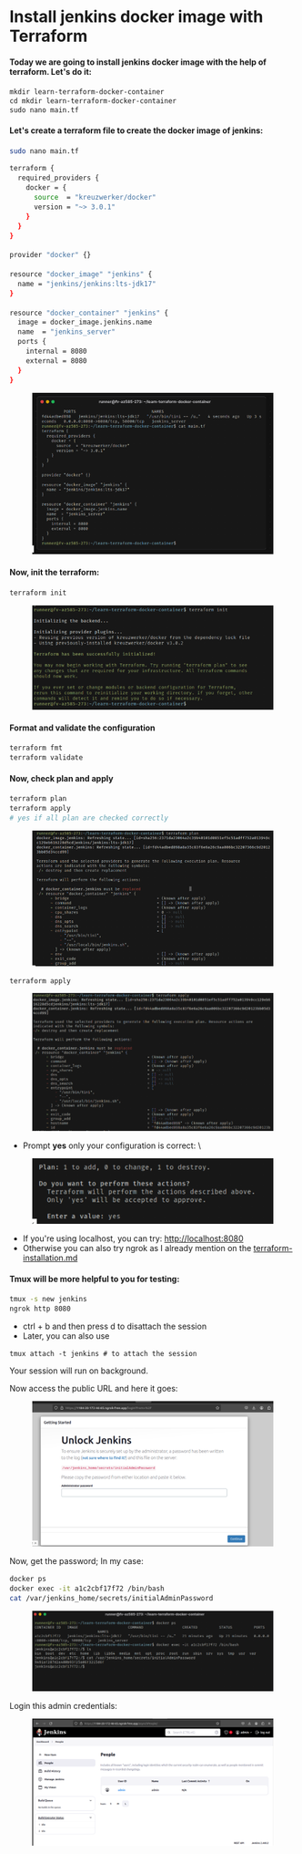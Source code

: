 # Install jenkins docker image with Terraform

#### Today we are going to install jenkins docker image with the help of terraform. Let's do it:&#x20;

```
mkdir learn-terraform-docker-container
cd mkdir learn-terraform-docker-container
sudo nano main.tf
```

#### Let's create a terraform file to create the docker image of jenkins: 

```bash
sudo nano main.tf
```

```bash
terraform {
  required_providers {
    docker = {
      source  = "kreuzwerker/docker"
      version = "~> 3.0.1"
    }
  }
}

provider "docker" {}

resource "docker_image" "jenkins" {
  name = "jenkins/jenkins:lts-jdk17"
}

resource "docker_container" "jenkins" {
  image = docker_image.jenkins.name
  name  = "jenkins_server"
  ports {
    internal = 8080
    external = 8080
  }
}
```

<figure><img src="../.gitbook/assets/image (88).png" alt=""><figcaption></figcaption></figure>

#### Now, init the terraform:&#x20;

```bash
terraform init
```

<figure><img src="../.gitbook/assets/image (89).png" alt=""><figcaption></figcaption></figure>

#### Format and validate the configuration

```bash
terraform fmt
terraform validate
```

#### Now, check plan and apply

```bash
terraform plan
terraform apply 
# yes if all plan are checked correctly
```

<figure><img src="../.gitbook/assets/image (90).png" alt=""><figcaption></figcaption></figure>

```
terraform apply
```

<figure><img src="../.gitbook/assets/image (91).png" alt=""><figcaption></figcaption></figure>

* Prompt **yes** only your configuration is correct: \


<figure><img src="../.gitbook/assets/image (92).png" alt=""><figcaption></figcaption></figure>

* If you're using localhost, you can try: [http://localhost:8080](http://localhost:8080)
* Otherwise you can also try ngrok as I already mention on the [terraform-installation.md](terraform-installation.md "mention")

#### Tmux will be more helpful to you for testing:&#x20;

```bash
tmux -s new jenkins
ngrok http 8080
```

* ctrl + b and then press d to disattach the session
* Later, you can also use

```
tmux attach -t jenkins # to attach the session
```

Your session will run on background.&#x20;

Now access the public URL and here it goes:&#x20;

<figure><img src="../.gitbook/assets/image (94).png" alt=""><figcaption></figcaption></figure>

Now, get the password; In my case:&#x20;

```bash
docker ps
docker exec -it a1c2cbf17f72 /bin/bash
cat /var/jenkins_home/secrets/initialAdminPassword

```

<figure><img src="../.gitbook/assets/image (182).png" alt=""><figcaption></figcaption></figure>

Login this admin credentials:&#x20;

<figure><img src="../.gitbook/assets/image (183).png" alt=""><figcaption></figcaption></figure>
